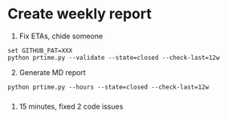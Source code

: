 # Create weekly report

1. Fix ETAs, chide someone
```
set GITHUB_PAT=XXX
python prtime.py --validate --state=closed --check-last=12w
```

2. Generate MD report
```
python prtime.py --hours --state=closed --check-last=12w
```




###
1. 15 minutes, fixed 2 code issues
